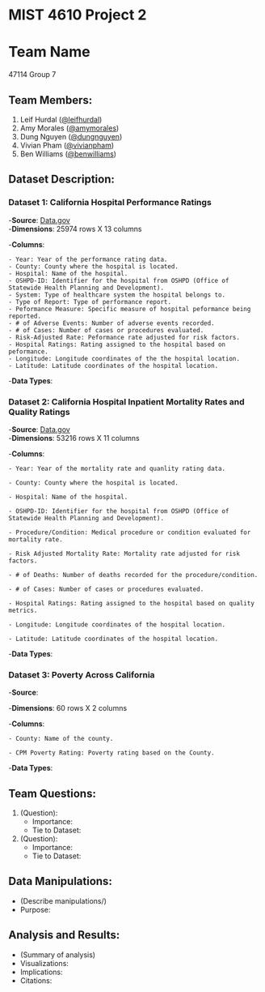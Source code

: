 # MIST 4610 Project 2

# Team Name
47114 Group 7

## Team Members:
1. Leif Hurdal ([@leifhurdal](https://github.com/leifhurdal))
2. Amy Morales ([@amymorales](https://github.com/amyfrmorales))
3. Dung Nguyen ([@dungnguyen](https://github.com/den50791))
4. Vivian Pham ([@vivianpham](https://github.com/vivianxpham))
5. Ben Williams ([@benwilliams](https://github.com/bendeanwilly))

## Dataset Description:

### Dataset 1: California Hospital Performance Ratings
  -**Source**: [Data.gov](https://catalog.data.gov/dataset)  
  -**Dimensions**: 25974 rows X 13 columns
  
  -**Columns**: 
  
    - Year: Year of the performance rating data.
    - County: County where the hospital is located.
    - Hospital: Name of the hospital.
    - OSHPD-ID: Identifier for the hospital from OSHPD (Office of Statewide Health Planning and Development).
    - System: Type of healthcare system the hospital belongs to.
    - Type of Report: Type of performance report.
    - Peformance Measure: Specific measure of hospital peformance being reported.
    - # of Adverse Events: Number of adverse events recorded.
    - # of Cases: Number of cases or procedures evaluated.
    - Risk-Adjusted Rate: Peformance rate adjusted for risk factors.
    - Hospital Ratings: Rating assigned to the hospital based on peformance.
    - Longitude: Longitude coordinates of the the hospital location.
    - Latitude: Latitude coordinates of the hospital location.
      
  -**Data Types**:
  

### Dataset 2: California Hospital Inpatient Mortality Rates and Quality Ratings
  -**Source**: [Data.gov](https://catalog.data.gov/dataset)  
  -**Dimensions**: 53216 rows X 11 columns
  
  -**Columns**:
  
    - Year: Year of the mortality rate and quanlity rating data.
    
    - County: County where the hospital is located.
    
    - Hospital: Name of the hospital.
    
    - OSHPD-ID: Identifier for the hospital from OSHPD (Office of Statewide Health Planning and Development).
    
    - Procedure/Condition: Medical procedure or condition evaluated for mortality rate.
    
    - Risk Adjusted Mortality Rate: Mortality rate adjusted for risk factors.
    
    - # of Deaths: Number of deaths recorded for the procedure/condition.
    
    - # of Cases: Number of cases or procedures evaluated.
    
    - Hospital Ratings: Rating assigned to the hospital based on quality metrics.
    
    - Longitude: Longitude coordinates of the hospital location.
    
    - Latitude: Latitude coordinates of the hospital location.
    
  -**Data Types**: 

### Dataset 3: Poverty Across California
  -**Source**: 
  
  -**Dimensions**: 60 rows X 2 columns

  -**Columns**: 
  
    - County: Name of the county.
    
    - CPM Poverty Rating: Poverty rating based on the County.
  
  -**Data Types**:

## Team Questions:

1. (Question):
   - Importance:
   - Tie to Dataset:
2. (Question):
   - Importance:
   - Tie to Dataset:
   
## Data Manipulations:
   - (Describe manipulations/)
   - Purpose:

## Analysis and Results:
   - (Summary of analysis)
   - Visualizations:
   - Implications:
   - Citations:
